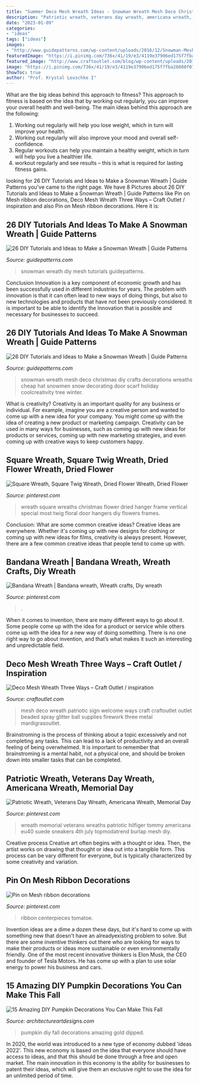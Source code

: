 ```yaml
---
title: "Summer Deco Mesh Wreath Ideas - Snowman Wreath Mesh Deco Christmas Diy Crafts Decorations Wreaths Cheap Hat Snowmen Snow Decorating Door Scarf Holiday Coolcreativity Tree Winter"
description: "Patriotic wreath, veterans day wreath, americana wreath, memorial day"
date: "2023-01-09"
categories:
- "ideas"
tags: ["ideas"]
images:
- "http://www.guidepatterns.com/wp-content/uploads/2016/12/Snowman-Mesh-Wreath.jpg"
featuredImage: "https://i.pinimg.com/736x/41/19/e3/4119e37906ed175f7fba26880f0709ef.jpg"
featured_image: "http://www.craftoutlet.com/blog/wp-content/uploads/2014/11/4thofjulyfinishedLOGO.jpg"
image: "https://i.pinimg.com/736x/41/19/e3/4119e37906ed175f7fba26880f0709ef.jpg"
ShowToc: true
author: "Prof. Krystal Leuschke I"
---
```



What are the big ideas behind this approach to fitness?
This approach to fitness is based on the idea that by working out regularly, you can improve your overall health and well-being. The main ideas behind this approach are the following: 
1) Working out regularly will help you lose weight, which in turn will improve your health. 
2) Working out regularly will also improve your mood and overall self-confidence. 
3) Regular workouts can help you maintain a healthy weight, which in turn will help you live a healthier life. 
4) workout regularly and see results – this is what is required for lasting fitness gains.

	

		
looking for 26 DIY Tutorials and Ideas to Make a Snowman Wreath | Guide Patterns you've came to the right page. We have 8 Pictures about 26 DIY Tutorials and Ideas to Make a Snowman Wreath | Guide Patterns like Pin on Mesh ribbon decorations, Deco Mesh Wreath Three Ways – Craft Outlet / inspiration and also Pin on Mesh ribbon decorations. Here it is:
		
    
## 26 DIY Tutorials And Ideas To Make A Snowman Wreath | Guide Patterns

<img loading=lazy src="http://www.guidepatterns.com/wp-content/uploads/2016/12/Snowman-Mesh-Wreath.jpg" onerror="this.onerror=null;this.src='https://tse2.mm.bing.net/th?id=OIP.Bh77yxksOhR-6PKl8HeqBgHaJ5&amp;pid=15.1';" alt="26 DIY Tutorials and Ideas to Make a Snowman Wreath | Guide Patterns">

_Source: guidepatterns.com_

>snowman wreath diy mesh tutorials guidepatterns. 

	

Conclusion
Innovation is a key component of economic growth and has been successfully used in different industries for years. The problem with innovation is that it can often lead to new ways of doing things, but also to new technologies and products that have not been previously considered. It is important to be able to identify the Innovation that is possible and necessary for businesses to succeed.

    
## 26 DIY Tutorials And Ideas To Make A Snowman Wreath | Guide Patterns

<img loading=lazy src="https://www.guidepatterns.com/wp-content/uploads/2016/12/How-to-Make-a-Snowman-Wreath.jpg" onerror="this.onerror=null;this.src='https://tse3.mm.bing.net/th?id=OIP.jSXITiNqPMVml37_kEyxpQHaMB&amp;pid=15.1';" alt="26 DIY Tutorials and Ideas to Make a Snowman Wreath | Guide Patterns">

_Source: guidepatterns.com_

>snowman wreath mesh deco christmas diy crafts decorations wreaths cheap hat snowmen snow decorating door scarf holiday coolcreativity tree winter. 

	

What is creativity?
Creativity is an important quality for any business or individual. For example, imagine you are a creative person and wanted to come up with a new idea for your company. You might come up with the idea of creating a new product or marketing campaign. Creativity can be used in many ways for businesses, such as coming up with new ideas for products or services, coming up with new marketing strategies, and even coming up with creative ways to keep customers happy.

    
## Square Wreath, Square Twig Wreath, Dried Flower Wreath, Dried Flower

<img loading=lazy src="https://i.pinimg.com/736x/60/b0/8e/60b08e5a3072daa798a8a3de15ce218c.jpg" onerror="this.onerror=null;this.src='https://tse1.mm.bing.net/th?id=OIP.nfGjxpWfM7cu_wvGFhqfIgHaI7&amp;pid=15.1';" alt="Square Wreath, Square Twig Wreath, Dried Flower Wreath, Dried Flower">

_Source: pinterest.com_

>wreath square wreaths christmas flower dried hanger frame vertical special most twig floral door hangers diy flowers frames. 

	

Conclusion: What are some common creative ideas?
Creative ideas are everywhere. Whether it's coming up with new designs for clothing or coming up with new ideas for films, creativity is always present. However, there are a few common creative ideas that people tend to come up with.

    
## Bandana Wreath | Bandana Wreath, Wreath Crafts, Diy Wreath

<img loading=lazy src="https://i.pinimg.com/736x/41/19/e3/4119e37906ed175f7fba26880f0709ef.jpg" onerror="this.onerror=null;this.src='https://tse1.mm.bing.net/th?id=OIP.5u3U-T3TZasO3FdaE2IzzAHaJ3&amp;pid=15.1';" alt="Bandana Wreath | Bandana wreath, Wreath crafts, Diy wreath">

_Source: pinterest.com_

>. 

	

When it comes to invention, there are many different ways to go about it. Some people come up with the idea for a product or service while others come up with the idea for a new way of doing something. There is no one right way to go about invention, and that’s what makes it such an interesting and unpredictable field.

    
## Deco Mesh Wreath Three Ways – Craft Outlet / Inspiration

<img loading=lazy src="http://www.craftoutlet.com/blog/wp-content/uploads/2014/11/4thofjulyfinishedLOGO.jpg" onerror="this.onerror=null;this.src='https://tse4.mm.bing.net/th?id=OIP.OLDSA5fiDIHCahQo0AevDgHaHa&amp;pid=15.1';" alt="Deco Mesh Wreath Three Ways – Craft Outlet / inspiration">

_Source: craftoutlet.com_

>mesh deco wreath patriotic sign welcome ways craft craftoutlet outlet beaded spray glitter ball supplies firework three metal mardigrasoutlet. 

	

Brainstroming is the process of thinking about a topic excessively and not completing any tasks. This can lead to a lack of productivity and an overall feeling of being overwhelmed. It is important to remember that brainstroming is a mental habit, not a physical one, and should be broken down into smaller tasks that can be completed.

    
## Patriotic Wreath, Veterans Day Wreath, Americana Wreath, Memorial Day

<img loading=lazy src="https://i.pinimg.com/736x/dd/2c/cf/dd2ccf554adf92429e9c1827f863ade2.jpg" onerror="this.onerror=null;this.src='https://tse3.mm.bing.net/th?id=OIP.y5w_iY9ncJbIzBfJsWTP-wHaJ3&amp;pid=15.1';" alt="Patriotic Wreath, Veterans Day Wreath, Americana Wreath, Memorial Day">

_Source: pinterest.com_

>wreath memorial veterans wreaths patriotic hilfiger tommy americana eu40 suede sneakers 4th july topmodatrend burlap mesh diy. 

	

Creative process
Creative art often begins with a thought or idea. Then, the artist works on drawing that thought or idea out into a tangible form. This process can be vary different for everyone, but is typically characterized by some creativity and variation.

    
## Pin On Mesh Ribbon Decorations

<img loading=lazy src="https://i.pinimg.com/736x/65/32/37/653237faa48396107bde7a455d717d0d.jpg" onerror="this.onerror=null;this.src='https://tse4.mm.bing.net/th?id=OIP.z81uUOq2dA9dD0R2jisUAwHaOT&amp;pid=15.1';" alt="Pin on Mesh ribbon decorations">

_Source: pinterest.com_

>ribbon centerpieces tomatoe. 

	

Invention ideas are a dime a dozen these days, but it's hard to come up with something new that doesn't have an alreadyexisting problem to solve. But there are some inventive thinkers out there who are looking for ways to make their products or ideas more sustainable or even environmentally friendly. One of the most recent innovative thinkers is Elon Musk, the CEO and founder of Tesla Motors. He has come up with a plan to use solar energy to power his business and cars.

    
## 15 Amazing DIY Pumpkin Decorations You Can Make This Fall

<img loading=lazy src="https://www.architectureartdesigns.com/wp-content/uploads/2016/10/15-Amazing-DIY-Pumpkin-Decorations-You-Can-Make-This-Fall-3.jpg" onerror="this.onerror=null;this.src='https://tse4.mm.bing.net/th?id=OIP.NtnZB7ypzHWrY3SZScTTZwHaKy&amp;pid=15.1';" alt="15 Amazing DIY Pumpkin Decorations You Can Make This Fall">

_Source: architectureartdesigns.com_

>pumpkin diy fall decorations amazing gold dipped. 

	

In 2020, the world was introduced to a new type of economy dubbed 'ideas 2022'. This new economy is based on the idea that everyone should have access to ideas, and that this should be done through a free and open market. The main innovation in this economy is the ability for businesses to patent their ideas, which will give them an exclusive right to use the idea for an unlimited period of time.

